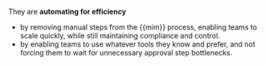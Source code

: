 They are **automating for efficiency**

- by removing manual steps from the {{mim}} process, enabling teams to scale quickly, while still maintaining compliance and control.
- by enabling teams to use whatever tools they know and prefer, and not forcing them to wait for unnecessary approval step bottlenecks.